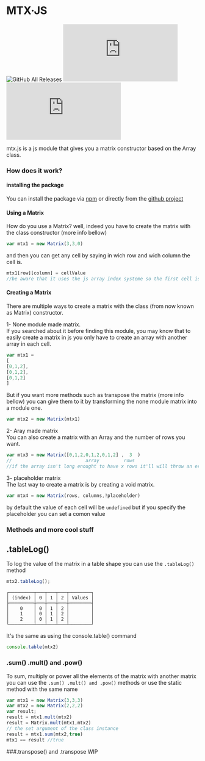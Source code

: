 #  MTX·JS
![GitHub All Releases](https://img.shields.io/github/downloads/wamuM/mtx.js/total?style=flat-square) 
![npm](https://img.shields.io/npm/v/mtx.js?style=flat-square)
![npm](https://img.shields.io/npm/dm/mtx.js?color=red&label=npm%20downloads&style=flat-square)

mtx.js is a js module that gives you a matrix constructor based on the Array class.

### How does it work?

#### installing the package

You can install the package via [npm](https://www.npmjs.com/package/mtx.js) or directly from the [github project](https://github.com/wamuM/mtx.j)
#### Using a Matrix
How do you use a Matrix? well, indeed you have to create the matrix with the class constructor (more info bellow)
```js
var mtx1 = new Matrix(3,3,0)
```
and then you can get any cell by saying in wich row and wich column the cell is.
```js
mtx1[row][column] = cellValue
//be aware that it uses the js array index systeme so the first cell is mtx1[0][0]
```
#### Creating a Matrix
There are multiple ways to create a matrix with the class (from now known as Matrix) constructor.

1- None module made matrix.<br>
If you searched about it before finding this module, you may know that to easily create a matrix in js you only have to create an array with another array in each cell. 
```js
var mtx1 = 
[
[0,1,2],
[0,1,2],
[0,1,2]
]
```
But if you want more methods such as transpose the matrix (more info bellow) you can give them to it by transforming the none module matrix into a module one.
```js
var mtx2 = new Matrix(mtx1)
```
2- Aray made matrix <br>
You can also create a matrix with an Array and the number of rows you want.
```js
var mtx3 = new Matrix([0,1,2,0,1,2,0,1,2] ,  3  )
//                           array         rows
//if the array isn't long enought to have x rows it'll will throw an error
```
3- placeholder matrix <br>
The last way to create a matrix is by creating a void matrix.
```js
var mtx4 = new Matrix(rows, columns,?placeholder)
```
by default the value of each cell will be ``undefined`` but if you specify the placeholder you can set a comon value
### Methods and more cool stuff

## .tableLog()
To log the value of the matrix in a table shape you can use the ``.tableLog()`` method
```js
mtx2.tableLog();
```
```
┌─────────┬───┬───┬───┬────────┐
│ (index) │ 0 │ 1 │ 2 │ Values │
├─────────┼───┼───┼───┼────────┤
│    0    │ 0 │ 1 │ 2 │        │
│    1    │ 0 │ 1 │ 2 │        │
│    2    │ 0 │ 1 │ 2 │        │
└─────────┴───┴───┴───┴────────┘
```
It's the same as using the console.table() command
```js
console.table(mtx2)
```
### .sum() .mult() and .pow()
To sum, multiply or power all the elements of the matrix with another matrix you can use the ``.sum() .mult() and .pow()`` methods or use the static method with the same name
```js
var mtx1 = new Matrix(3,3,3)
var mtx2 = new Matrix(2,2,2)
var result;
result = mtx1.mult(mtx2)
result = Matrix.mult(mtx1,mtx2)
// the set argument of the class instance
result = mtx1.sum(mtx2,true)
mtx1 == result //true
```
###.transpose() and .transpose
WIP


